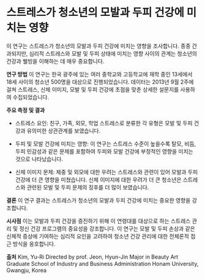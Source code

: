 ﻿# 스트레스가 청소년의 모발과 두피 건강에 미치는 영향

이 연구는 스트레스가 청소년의 모발과 두피 건강에 미치는 영향을 조사합니다. 종종 간과되지만, 심리적 스트레스와 모발 및 두피 상태에 미치는 영향 사이의 관계는 청소년의 건강과 웰빙을 이해하는 데 매우 중요합니다.

**연구 방법**
이 연구는 한국 광주에 있는 여러 중학교와 고등학교에 재학 중인 13세에서 18세 사이의 청소년 500명을 대상으로 진행되었습니다. 데이터는 2013년 9월 2주에 걸쳐 스트레스, 신체 이미지, 모발 및 두피 건강에 초점을 맞춘 상세한 설문지를 사용하여 수집되었습니다.

**주요 측정 및 결과**

 - 스트레스 요인: 친구, 가족, 외모, 학업 스트레스로 분류한 각 유형은 모발 및 두피 건강과 유의미한 상관관계를 보였습니다.

- 두피 및 모발 건강에 미치는 영향: 이 연구는 스트레스 수준이 높을수록 탈모, 비듬, 두피 민감성과 같은 문제를 포함하여 두피와 모발 건강에 부정적인 영향을 미치는 것으로 나타났습니다.

- 신체 이미지 문제: 체중 및 외모에 대한 우려는 스트레스와 관련이 있어 모발과 두피 건강에 더 큰 영향을 미쳤습니다. 신체 이미지에 대한 우려가 더 큰 청소년은 스트레스와 관련된 모발 및 두피 문제의 징후를 더 많이 보였습니다.

**결론**
이 연구 결과는 스트레스가 청소년의 모발과 두피 건강에 미치는 중요한 영향을 강조합니다. 

**시사점**
이는 모발과 두피 건강을 증진하기 위해 이 연령대를 대상으로 하는 스트레스 관리 및 정신 건강 프로그램의 중요성을 강조합니다. 이 연구는 모발 및 두피 손상과 같은 신체적 증상에 기여하는 심리적 요인을 고려하여 청소년 건강 관리에 대한 전체론적 접근 방식을 옹호합니다.

**출처**
Kim, Yu-Ri Directed by prof. Jeon, Hyun-Jin Major in Beauty Art Graduate School of Industry and Business Administration Honam University, Gwangju, Korea
